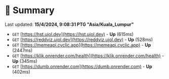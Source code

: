 # 📖 Summary
Last updated: **15/4/2024, 9:08:31 PTG "Asia/Kuala_Lumpur"**

- `GET` [https://hst.ujol.dev](https://hst.ujol.dev) - **Up** (615ms)
- `GET` [https://reddviz.ujol.dev](https://reddviz.ujol.dev) - **Up** (528ms)
- `GET` [https://memeapi.cyclic.app](https://memeapi.cyclic.app) - **Up** (2447ms)
- `GET` [https://klik.onrender.com/health](https://klik.onrender.com/health) - **Up** (345ms)
- `GET` [https://dumb.onrender.com](https://dumb.onrender.com) - **Up** (402ms)
